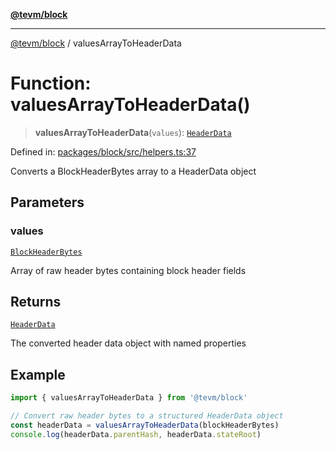 [**@tevm/block**](../README.md)

***

[@tevm/block](../globals.md) / valuesArrayToHeaderData

# Function: valuesArrayToHeaderData()

> **valuesArrayToHeaderData**(`values`): [`HeaderData`](../interfaces/HeaderData.md)

Defined in: [packages/block/src/helpers.ts:37](https://github.com/evmts/tevm-monorepo/blob/main/packages/block/src/helpers.ts#L37)

Converts a BlockHeaderBytes array to a HeaderData object

## Parameters

### values

[`BlockHeaderBytes`](../type-aliases/BlockHeaderBytes.md)

Array of raw header bytes containing block header fields

## Returns

[`HeaderData`](../interfaces/HeaderData.md)

The converted header data object with named properties

## Example

```typescript
import { valuesArrayToHeaderData } from '@tevm/block'

// Convert raw header bytes to a structured HeaderData object
const headerData = valuesArrayToHeaderData(blockHeaderBytes)
console.log(headerData.parentHash, headerData.stateRoot)
```

